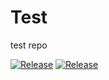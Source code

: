 # Test
test repo

[![Release](https://img.shields.io/github/v/release/0nary/Test?include_prereleases)](https://github.com/0nary/Test/releases/latest)
[![Release](https://img.shields.io/github/release-date/0nary/Test?color=blueviolet)](https://github.com/0nary/Test/releases/latest)




